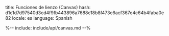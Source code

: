 title: Funciones de lienzo (Canvas)
hash: d1c1d7d97540d3cd4f9fb443896a7688c18b8f473c6acf367e4c64b4faba0e82
locale: es
language: Spanish

%-- include: include/api/canvas.md --%
